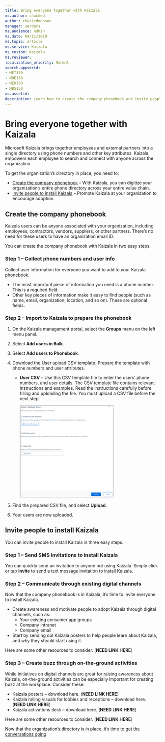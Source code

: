 ```yaml
---
title: Bring everyone together with Kaizala
ms.author: chucked
author: chuckedmonson
manager: serdars
ms.audience: Admin
ms.date: 04/11/2019
ms.topic: article
ms.service: Kaizala
ms.custom: Kaizala
ms.reviewer: 
localization_priority: Normal
search.appverid:
- MET150
- MOE150
- MED150
- MBS150
ms.assetid: 
description: Learn how to create the company phonebook and invite people to install Kaizala.
---
```


# Bring everyone together with Kaizala

Microsoft Kaizala brings together employees and external partners into a single directory using phone numbers and other key attributes. Kaizala empowers each employee to search and connect with anyone across the organization.

To get the organization’s directory in place, you need to:

- [Create the company phonebook](#create-the-company-phonebook) – With Kaizala, you can digitize your organization’s entire phone directory across your entire value chain.
- [Invite people to install Kaizala](#invite-people-to-install-kaizala) – Promote Kaizala at your organization to encourage adoption.

## Create the company phonebook

Kaizala users can be anyone associated with your organization, including employees, contractors, vendors, suppliers, or other partners. There’s no need for these users to have an organization email ID. 

You can create the company phonebook with Kaizala in two easy steps.

### Step 1 – Collect phone numbers and user info

Collect user information for everyone you want to add to your Kaizala phonebook.

- The most important piece of information you need is a phone number. This is a required field.
- Other key pieces of information make it easy to find people (such as name, email, organization, location, and so on). These are optional fields. 

### Step 2 – Import to Kaizala to prepare the phonebook

1. On the Kaizala management portal, select the **Groups** menu on the left menu panel.
2. Select **Add users in Bulk**.
3. Select **Add users to Phonebook**.
4. Download the User upload CSV template. Prepare the template with phone numbers and user attributes.
   - **User CSV** – Use this CSV template file to enter the users' phone numbers, and user details. The CSV template file contains relevant instructions and examples. Read the instructions carefully before filling and uploading the file. You must upload a CSV file before the next step.

     ![Screenshot of Import Multiple Users window](media/import-multiple-users.png)

5. Find the prepared CSV file, and select **Upload**.
6. Your users are now uploaded. 

## Invite people to install Kaizala

You can invite people to install Kaizala in three easy steps.

### Step 1 – Send SMS invitations to install Kaizala

You can quickly send an invitation to anyone not using Kaizala. Simply click or tap **Invite** to send a text message invitation to install Kaizala.

### Step 2 – Communicate through existing digital channels

Now that the company phonebook is in Kaizala, it’s time to invite everyone to install Kaizala.

- Create awareness and motivate people to adopt Kaizala through digital channels, such as:
  - Your existing consumer app groups
  - Company intranet
  - Company email
- Start by sending out Kaizala posters to help people learn about Kaizala, and why they should start using it. 

Here are some other resources to consider. (**NEED LINK HERE**)

### Step 3 – Create buzz through on-the-ground activities

While initiatives on digital channels are great for raising awareness about Kaizala, on-the-ground activities can be especially important for creating buzz at the workplace. Consider these:

- Kaizala posters – download here. (**NEED LINK HERE**)
- Kaizala rolling visuals for lobbies and receptions – download here. (**NEED LINK HERE**)
- Kaizala activations desk – download here. (**NEED LINK HERE**)

Here are some other resources to consider. (**NEED LINK HERE**)

Now that the organization’s directory is in place, it’s time to [get the conversations going](get-conversations-going.md).
